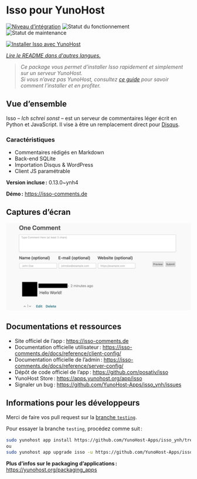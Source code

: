 <!--
Nota bene : ce README est automatiquement généré par <https://github.com/YunoHost/apps/tree/master/tools/readme_generator>
Il NE doit PAS être modifié à la main.
-->

# Isso pour YunoHost

[![Niveau d’intégration](https://dash.yunohost.org/integration/isso.svg)](https://ci-apps.yunohost.org/ci/apps/isso/) ![Statut du fonctionnement](https://ci-apps.yunohost.org/ci/badges/isso.status.svg) ![Statut de maintenance](https://ci-apps.yunohost.org/ci/badges/isso.maintain.svg)

[![Installer Isso avec YunoHost](https://install-app.yunohost.org/install-with-yunohost.svg)](https://install-app.yunohost.org/?app=isso)

*[Lire le README dans d'autres langues.](./ALL_README.md)*

> *Ce package vous permet d’installer Isso rapidement et simplement sur un serveur YunoHost.*  
> *Si vous n’avez pas YunoHost, consultez [ce guide](https://yunohost.org/install) pour savoir comment l’installer et en profiter.*

## Vue d’ensemble

Isso – *Ich schrei sonst* – est un serveur de commentaires léger écrit en Python et JavaScript. Il vise à être un remplacement direct pour [Disqus](http://disqus.com).

### Caractéristiques

- Commentaires rédigés en Markdown
- Back-end SQLite
- Importation Disqus & WordPress
- Client JS paramétrable

**Version incluse :** 0.13.0~ynh4

**Démo :** <https://isso-comments.de>

## Captures d’écran

![Capture d’écran de Isso](./doc/screenshots/example.jpg)

## Documentations et ressources

- Site officiel de l’app : <https://isso-comments.de>
- Documentation officielle utilisateur : <https://isso-comments.de/docs/reference/client-config/>
- Documentation officielle de l’admin : <https://isso-comments.de/docs/reference/server-config/>
- Dépôt de code officiel de l’app : <https://github.com/posativ/isso>
- YunoHost Store : <https://apps.yunohost.org/app/isso>
- Signaler un bug : <https://github.com/YunoHost-Apps/isso_ynh/issues>

## Informations pour les développeurs

Merci de faire vos pull request sur la [branche `testing`](https://github.com/YunoHost-Apps/isso_ynh/tree/testing).

Pour essayer la branche `testing`, procédez comme suit :

```bash
sudo yunohost app install https://github.com/YunoHost-Apps/isso_ynh/tree/testing --debug
ou
sudo yunohost app upgrade isso -u https://github.com/YunoHost-Apps/isso_ynh/tree/testing --debug
```

**Plus d’infos sur le packaging d’applications :** <https://yunohost.org/packaging_apps>
